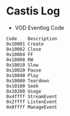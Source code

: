# Castis Log

* VOD Eventlog Code
```
Code	Description
0x10001	Create
0x10002	Close
0x10004	FF
0x10008	RW
0x10010	Slow
0x10020	Pause
0x10040	Play
0x10080	Teardown
0x10100	Seek
0x10200	Usage
0x4ffff	StreamEvent
0x2ffff	ListenEvent
0x8ffff	ManageEvent
```